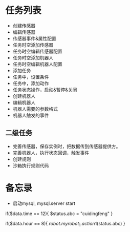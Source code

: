 # 任务列表

- 创建传感器
- 编辑传感器
- 传感器事件&属性配置
- 任务时空添加传感器
- 任务时空编辑传感器配置
- 任务时空添加机器人
- 任务时空编辑机器人配置
- 添加任务
- 任务中，设置条件
- 任务中，添加动作
- 任务状态操作，启动&暂停&关闭
- 创建机器人
- 编辑机器人
- 机器人需要的参数格式
- 机器人触发的事件


## 二级任务

- 完善传感器，保存实例时，把数据传到传感器提供方。
- 完善机器人，执行状态回调，触发事件
- 创建规则
- 沙箱执行规则代码

# 备忘录

- 启动mysql, mysql.server start


if($data.time == 12){
$status.abc = "cuidingfeng"
}

if($data.hour == 8){
$robot.myrobot_1.action1($status.abc)
}
